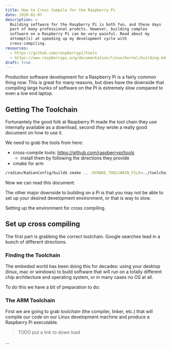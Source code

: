 ```yaml
---
title: How to Cross Compile for the Raspberry Pi
date: 2020-02-07
description: >
  Building software for the Raspberry Pi is both fun, and these days
  part of many professional prodcts. However, building complex
  software on a Raspberry Pi can be very painful. Read about my
  attempt(s) at speeding up my development cycle with
  cross-compiling. 
resources:
  - https://github.com/raspberrypi/tools
  - https://www.raspberrypi.org/documentation/linux/kernel/building.md
draft: true
---
```


Production software development for a Raspberry Pi is a fairly common
thing now.  This is great for many reasons, but does have the downside
that compiling large hunks of software on the PI is extremely
slow compared to even a low end laptop.
<!--more-->

## Getting The Toolchain

Fortunantely the good folk at Raspberry Pi made the tool chain they
use internally available as a download, second _they_ wrote a really
good document on how to use it.

We need to grab the tools from here:

- cross-compile tools: https://github.com/raspberrypi/tools
  - install them by following the directions they provide
- cmake for arm

```sh
/radian/RadianConfig/build$ cmake .. -DCMAKE_TOOLCHAIN_FILE=../toolchain.armhf
```

Now we can read this document: 

The other major downside to building on a Pi is that you may not be
able to set up your desired development environment, or that is way to
slow. 

Setting up the environment for cross compiling.

## Set up cross compiling

The first part is grabbing the correct toolchain. Google searches lead
in a bunch of different directions.

### Finding the Toolchain

The embeded world has been doing this for decades: using your desktop
(linux, mac or windows) to build software that will run on a totally
different chip architecture and operating system, or in many cases no
OS at all. 

To do this we have a bit of preparation to do:

### The ARM Toolchain

First we are going to grab _toolchain_ (the compiler, linker, etc.)
that will compile our code on our Linux development machine and
produce a Raspberry Pi executable. 

> TODO put a link to down load

...
